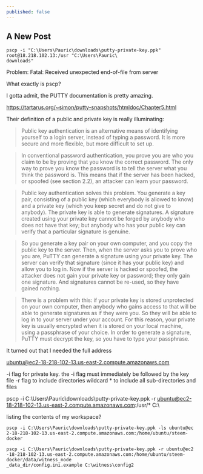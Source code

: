 ```yaml
---
published: false
---
```

## A New Post


```shell
pscp -i "C:\Users\Pauric\downloads\putty-private-key.ppk" root@18.218.102.13:/usr "C:\Users\Pauric\
downloads"
```
Problem:
Fatal: Received unexpected end-of-file from server

What exactly is pscp?

I gotta admit, the PUTTY documentation is pretty amazing.

https://tartarus.org/~simon/putty-snapshots/htmldoc/Chapter5.html

Their definition of a public and private key is really illuminating:

> Public key authentication is an alternative means of identifying yourself to a login server, instead of typing a password. It is more secure and more flexible, but more difficult to set up.

> In conventional password authentication, you prove you are who you claim to be by proving that you know the correct password. The only way to prove you know the password is to tell the server what you think the password is. This means that if the server has been hacked, or spoofed (see section 2.2), an attacker can learn your password.

> Public key authentication solves this problem. You generate a key pair, consisting of a public key (which everybody is allowed to know) and a private key (which you keep secret and do not give to anybody). The private key is able to generate signatures. A signature created using your private key cannot be forged by anybody who does not have that key; but anybody who has your public key can verify that a particular signature is genuine.

> So you generate a key pair on your own computer, and you copy the public key to the server. Then, when the server asks you to prove who you are, PuTTY can generate a signature using your private key. The server can verify that signature (since it has your public key) and allow you to log in. Now if the server is hacked or spoofed, the attacker does not gain your private key or password; they only gain one signature. And signatures cannot be re-used, so they have gained nothing.

> There is a problem with this: if your private key is stored unprotected on your own computer, then anybody who gains access to that will be able to generate signatures as if they were you. So they will be able to log in to your server under your account. For this reason, your private key is usually encrypted when it is stored on your local machine, using a passphrase of your choice. In order to generate a signature, PuTTY must decrypt the key, so you have to type your passphrase.

It turned out that I needed the full address

ubuntu@ec2-18-218-102-13.us-east-2.compute.amazonaws.com

-i flag for private key. the -i flag must immediately be followed by the key file
-r flag to include directories
wildcard * to include all sub-directories and files

pscp -i C:\Users\Pauric\downloads\putty-private-key.ppk -r ubuntu@ec2-18-218-102-13.us-east-2.compute.amazonaws.com:/usr/* C:\

listing the contents of my workspace?

```shell
pscp -i C:\Users\Pauric\downloads\putty-private-key.ppk -ls ubuntu@ec
2-18-218-102-13.us-east-2.compute.amazonaws.com:/home/ubuntu/steem-docker
```
```shell
pscp -i C:\Users\Pauric\downloads\putty-private-key.ppk -r ubuntu@ec2
-18-218-102-13.us-east-2.compute.amazonaws.com:/home/ubuntu/steem-docker/data/witness_node
_data_dir/config.ini.example C:\witness\config2
```